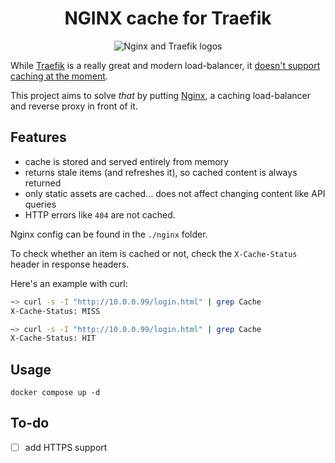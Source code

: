 <h1 align="center">
  NGINX cache for Traefik
</h1>

<p align="center">
  <img src="https://user-images.githubusercontent.com/19761269/235366318-045e2e8c-6aab-48d6-a75c-a58895a206e2.png" alt="Nginx and Traefik logos" />
</p>

While [Traefik](https://traefik.io) is a really great and modern load-balancer, it [doesn't support caching at the moment](https://github.com/traefik/traefik/issues/878).

This project aims to solve _that_ by putting [Nginx](https://nginx.org/en/), a caching load-balancer and reverse proxy in front of it.

## Features

- cache is stored and served entirely from memory
- returns stale items (and refreshes it), so cached content is always returned
- only static assets are cached... does not affect changing content like API queries
- HTTP errors like `404` are not cached.

Nginx config can be found in the `./nginx` folder.

To check whether an item is cached or not, check the `X-Cache-Status` header in response headers.

Here's an example with curl:

```bash
~> curl -s -I "http://10.0.0.99/login.html" | grep Cache
X-Cache-Status: MISS

~> curl -s -I "http://10.0.0.99/login.html" | grep Cache
X-Cache-Status: HIT
```

## Usage

```text
docker compose up -d
```

## To-do

- [ ] add HTTPS support
